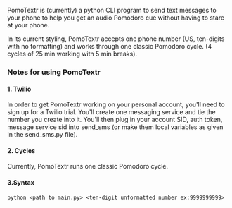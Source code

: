 PomoTextr is (currently) a python CLI program to send text messages to your phone to help you get an audio Pomodoro cue without having to stare at your phone. 

In its current styling, PomoTextr accepts one phone number (US, ten-digits with no formatting) and works through one classic Pomodoro cycle. (4 cycles of 25 min working with 5 min breaks). 

### Notes for using PomoTextr

#### 1. Twilio

In order to get PomoTextr working on your personal account, you'll need to sign up for a Twilio trial. You'll create one messaging service and tie the number you create into it. You'll then plug in your account SID, auth token, message service sid into send_sms (or make them local variables as given in the send_sms.py file). 

#### 2. Cycles
Currently, PomoTextr runs one classic Pomodoro cycle. 

#### 3.Syntax
`python <path to main.py> <ten-digit unformatted number ex:9999999999>`

